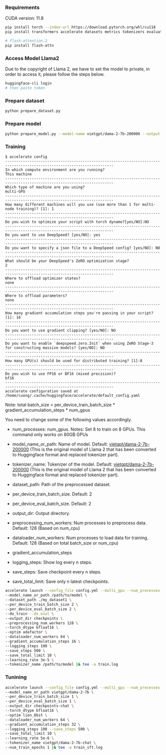 ### Requirements
CUDA version: 11.8

```bash
pip install torch --index-url https://download.pytorch.org/whl/cu118
pip install transformers accelerate datasets metrics tokenizers evaluate deepspeed --upgrade

# flash-attention-2
pip install flash-attn
```

### Access Model Llama2
Due to the copyright of Llama 2, we have to set the model to private, in order to access it, please follow the steps below.
```bash
huggingface-cli login
# then paste token
```

### Prepare dataset

```bash
python prepare_dataset.py
```

### Prepare model

```bash
python prepare_model.py --model-name vietgpt/dama-2-7b-200000 --output-path /path/to/model
```

### Training

```
$ accelerate config
-----------------------------------------------------------------------------------------------------------------------
In which compute environment are you running?
This machine
-----------------------------------------------------------------------------------------------------------------------
Which type of machine are you using?                                                                                                                                                                                                                   
multi-GPU
-----------------------------------------------------------------------------------------------------------------------
How many different machines will you use (use more than 1 for multi-node training)? [1]: 1
-----------------------------------------------------------------------------------------------------------------------                                                                                                                                
Do you wish to optimize your script with torch dynamo?[yes/NO]:NO
-----------------------------------------------------------------------------------------------------------------------                                                                                                                                
Do you want to use DeepSpeed? [yes/NO]: yes
-----------------------------------------------------------------------------------------------------------------------                                                                                                                                
Do you want to specify a json file to a DeepSpeed config? [yes/NO]: NO
-----------------------------------------------------------------------------------------------------------------------                                                                                                                                
What should be your DeepSpeed's ZeRO optimization stage?
2
-----------------------------------------------------------------------------------------------------------------------                                                                                                                                
Where to offload optimizer states?                                                                                                                                                                                                                     
none
-----------------------------------------------------------------------------------------------------------------------                                                                                                                                
Where to offload parameters?                                                                                                                                                                                                                           
none
-----------------------------------------------------------------------------------------------------------------------                                                                                                                                
How many gradient accumulation steps you're passing in your script? [1]: 16
-----------------------------------------------------------------------------------------------------------------------                                                                                                                                
Do you want to use gradient clipping? [yes/NO]: NO
-----------------------------------------------------------------------------------------------------------------------                                                                                                                                
Do you want to enable `deepspeed.zero.Init` when using ZeRO Stage-3 for constructing massive models? [yes/NO]: NO
-----------------------------------------------------------------------------------------------------------------------                                                                                                                                
How many GPU(s) should be used for distributed training? [1]:8
-----------------------------------------------------------------------------------------------------------------------
Do you wish to use FP16 or BF16 (mixed precision)?
bf16
-----------------------------------------------------------------------------------------------------------------------                                                                                                                                
accelerate configuration saved at /home/cuong/.cache/huggingface/accelerate/default_config.yaml
```

Note: total batch_size = per_device_train_batch_size * gradient_accumulation_steps * num_gpus

You need to change some of the following values accordingly.
- num_processes: num_gpus. Notes: Set 8 to train on 8 GPUs. This command only works on 80GB GPUs
- model_name_or_path: Name of model. Default: [vietgpt/dama-2-7b-200000](https://huggingface.co/vietgpt/dama-2-7b-200000) (This is the original model of Llama 2 that has been converted to Huggingface format and replaced tokenizer part).
- tokenizer_name: Tokenizer of the model. Default: [vietgpt/dama-2-7b-200000](https://huggingface.co/vietgpt/dama-2-7b-200000) (This is the original model of Llama 2 that has been converted to Huggingface format and replaced tokenizer part).
- dataset_path: Path of the preprocessed dataset.

- per_device_train_batch_size. Default: 2
- per_device_eval_batch_size. Default: 2
- output_dir: Output directory.
- preprocessing_num_workers: Num processes to preprocess data. Default: 128 (Based on num_cpu)
- dataloader_num_workers: Num processes to load data for training. Default: 128 (Based on total batch_size or num_cpu)
- gradient_accumulation_steps
- logging_steps: Show log every n steps.
- save_steps: Save checkpoint every n steps.
- save_total_limit: Save only n latest checkpoints.

```bash
accelerate launch --config_file config.yml --multi_gpu --num_processes 8 run_clm.py \
--model_name_or_path /path/to/model \
--dataset_path ./my_dataset1 \
--per_device_train_batch_size 2 \
--per_device_eval_batch_size 2 \
--do_train --do_eval \
--output_dir checkpoints \
--preprocessing_num_workers 128 \
--torch_dtype bfloat16 \
--optim adafactor \
--dataloader_num_workers 64 \
--gradient_accumulation_steps 16 \
--logging_steps 100 \
--save_steps 500 \
--save_total_limit 10 \
--learning_rate 3e-5 \
--tokenizer_name /path/to/model |& tee -a train.log
```

### Tunining

```bash
accelerate launch --config_file config.yml --multi_gpu --num_processes 2 run_sft.py \
--model_name_or_path vietgpt/dama-2-7b \
--per_device_train_batch_size 1 \
--per_device_eval_batch_size 1 \
--output_dir checkpoints-chat \
--torch_dtype bfloat16 \
--optim lion_8bit \
--dataloader_num_workers 64 \
--gradient_accumulation_steps 32 \
--logging_steps 100 --save_steps 500 \
--save_total_limit 10 \
--learning_rate 5e-6 \
--tokenizer_name vietgpt/dama-2-7b-chat \
--num_train_epochs 1 |& tee -a train_sft.log
```

